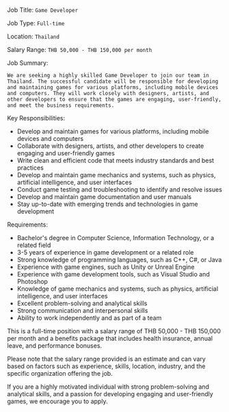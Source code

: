 Job Title: `Game Developer`

Job Type: `Full-time`

Location: `Thailand`

Salary Range: `THB 50,000 - THB 150,000 per month`

Job Summary:

`We are seeking a highly skilled Game Developer to join our team in Thailand. The successful candidate will be responsible for developing and maintaining games for various platforms, including mobile devices and computers. They will work closely with designers, artists, and other developers to ensure that the games are engaging, user-friendly, and meet the business requirements.`

Key Responsibilities:

* Develop and maintain games for various platforms, including mobile devices and computers
* Collaborate with designers, artists, and other developers to create engaging and user-friendly games
* Write clean and efficient code that meets industry standards and best practices
* Develop and maintain game mechanics and systems, such as physics, artificial intelligence, and user interfaces
* Conduct game testing and troubleshooting to identify and resolve issues
* Develop and maintain game documentation and user manuals
* Stay up-to-date with emerging trends and technologies in game development

Requirements:

* Bachelor's degree in Computer Science, Information Technology, or a related field
* 3-5 years of experience in game development or a related role
* Strong knowledge of programming languages, such as C++, C#, or Java
* Experience with game engines, such as Unity or Unreal Engine
* Experience with game development tools, such as Visual Studio and Photoshop
* Knowledge of game mechanics and systems, such as physics, artificial intelligence, and user interfaces
* Excellent problem-solving and analytical skills
* Strong communication and interpersonal skills
* Ability to work independently and as part of a team

This is a full-time position with a salary range of THB 50,000 - THB 150,000 per month and a benefits package that includes health insurance, annual leave, and performance bonuses.

Please note that the salary range provided is an estimate and can vary based on factors such as experience, skills, location, industry, and the specific organization offering the job.

If you are a highly motivated individual with strong problem-solving and analytical skills, and a passion for developing engaging and user-friendly games, we encourage you to apply.
